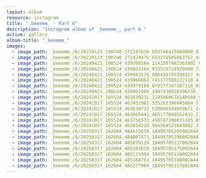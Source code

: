 ```yaml
---
layout: album
resource: instagram
title: "_beeemm_ - Part 6"
description: "Instagram album of _beeemm_, part 6."
active: gallery
album-title: "_beeemm_"
images:
  - image_path: _beeemm_/6/20220123_190740_272287630_693746425080800_8184201227368274890_n.jpg
  - image_path: _beeemm_/6/20220123_190740_272424475_653278505863752_4471833045892848306_n.jpg
  - image_path: _beeemm_/6/20240421_190524_439708584_1143307483363402_6527713003473734596_n.jpg
  - image_path: _beeemm_/6/20240421_190524_439824164_933524724920400_7268705304456428386_n.jpg
  - image_path: _beeemm_/6/20240421_190524_439942578_800436745330157_4438679780910051769_n.jpg
  - image_path: _beeemm_/6/20240421_190524_439966062_741177588222118_4184514164132769440_n.jpg
  - image_path: _beeemm_/6/20240421_190524_439979180_879377347287116_6979038195048271954_n.jpg
  - image_path: _beeemm_/6/20240421_190524_439991988_1907430826396730_3268687421432796166_n.jpg
  - image_path: _beeemm_/6/20241017_165524_462830231_1195860678140580_8515131893826584015_n.jpg
  - image_path: _beeemm_/6/20241017_165524_463451961_525162396945064_5150340161197036250_n.jpg
  - image_path: _beeemm_/6/20241017_165524_463638732_520846594059671_2412247631476839675_n.jpg
  - image_path: _beeemm_/6/20241017_165524_463665445_465177686552433_2339068857493997840_n.jpg
  - image_path: _beeemm_/6/20241017_165524_463756533_450747200831165_653768544657455390_n.jpg
  - image_path: _beeemm_/6/20241017_165524_463814226_904564521643682_3179371884382725692_n.jpg
  - image_path: _beeemm_/6/20250317_162604_484415659_18495705205002844_7658144095823953817_n.jpg
  - image_path: _beeemm_/6/20250317_162604_484807471_18495705196002844_2942393882834218521_n.jpg
  - image_path: _beeemm_/6/20250317_162604_485079129_18495705127002844_7522824845885019454_n.jpg
  - image_path: _beeemm_/6/20250317_162604_485103619_18495705175002844_7347507494729381400_n.jpg
  - image_path: _beeemm_/6/20250317_162604_485115994_18495705139002844_7936650574485043812_n.jpg
  - image_path: _beeemm_/6/20250317_162604_485160761_18495705148002844_6161788885816725320_n.jpg
  - image_path: _beeemm_/6/20250317_162604_485277909_18495705157002844_7111552207276643837_n.jpg
---
```


